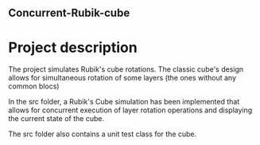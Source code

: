 ## Concurrent-Rubik-cube

# Project description

The project simulates Rubik's cube rotations.
The classic cube's design allows for simultaneous rotation of some layers (the ones without any common blocs)

In the src folder, a Rubik's Cube simulation has been implemented that allows for concurrent execution of layer rotation operations and displaying the current state of the cube.

The src folder also contains a unit test class for the cube.
